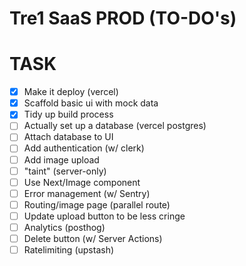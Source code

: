  # Tre1 SaaS PROD (TO-DO's)
 
 # TASK

 - [x] Make it deploy (vercel)
 - [x] Scaffold basic ui with mock data
 - [x] Tidy up build process
 - [ ] Actually set up a database (vercel postgres)
 - [ ] Attach database to UI
 - [ ] Add authentication (w/ clerk)
 - [ ] Add image upload
 - [ ] "taint" (server-only)
 - [ ] Use Next/Image component
 - [ ] Error management (w/ Sentry)
 - [ ] Routing/image page (parallel route)
 - [ ] Update upload button to be less cringe
 - [ ] Analytics (posthog)
 - [ ] Delete button (w/ Server Actions)
 - [ ] Ratelimiting (upstash)
